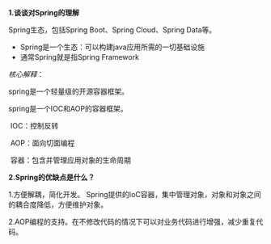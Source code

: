 __1.谈谈对Spring的理解__

Spring生态，包括Spring Boot、Spring Cloud、Spring Data等。

* Spring是一个生态：可以构建java应用所需的一切基础设施
* 通常Spring就是指Spring Framework

 *核心解释*：

spring是一个轻量级的开源容器框架。

spring是一个IOC和AOP的容器框架。

​                       IOC：控制反转

​                       AOP：面向切面编程

​                       容器：包含并管理应用对象的生命周期



**2.Spring的优缺点是什么？**

1.方便解耦，简化开发。 Spring提供的IoC容器，集中管理对象，对象和对象之间的耦合度降低，方便维护对象。

2.AOP编程的支持。在不修改代码的情况下可以对业务代码进行增强，减少重复代码。